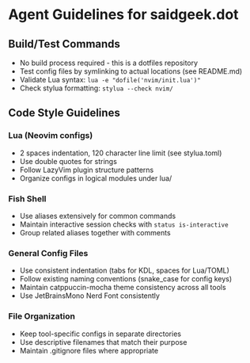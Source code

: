 # Agent Guidelines for saidgeek.dot

## Build/Test Commands
- No build process required - this is a dotfiles repository
- Test config files by symlinking to actual locations (see README.md)
- Validate Lua syntax: `lua -e "dofile('nvim/init.lua')"`
- Check stylua formatting: `stylua --check nvim/`

## Code Style Guidelines

### Lua (Neovim configs)
- 2 spaces indentation, 120 character line limit (see stylua.toml)
- Use double quotes for strings
- Follow LazyVim plugin structure patterns
- Organize configs in logical modules under lua/

### Fish Shell
- Use aliases extensively for common commands
- Maintain interactive session checks with `status is-interactive`
- Group related aliases together with comments

### General Config Files
- Use consistent indentation (tabs for KDL, spaces for Lua/TOML)
- Follow existing naming conventions (snake_case for config keys)
- Maintain catppuccin-mocha theme consistency across all tools
- Use JetBrainsMono Nerd Font consistently

### File Organization
- Keep tool-specific configs in separate directories
- Use descriptive filenames that match their purpose
- Maintain .gitignore files where appropriate